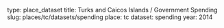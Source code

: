 type: place_dataset
title: Turks and Caicos Islands / Government Spending
slug: places/tc/datasets/spending
place: tc
dataset: spending
year: 2014
